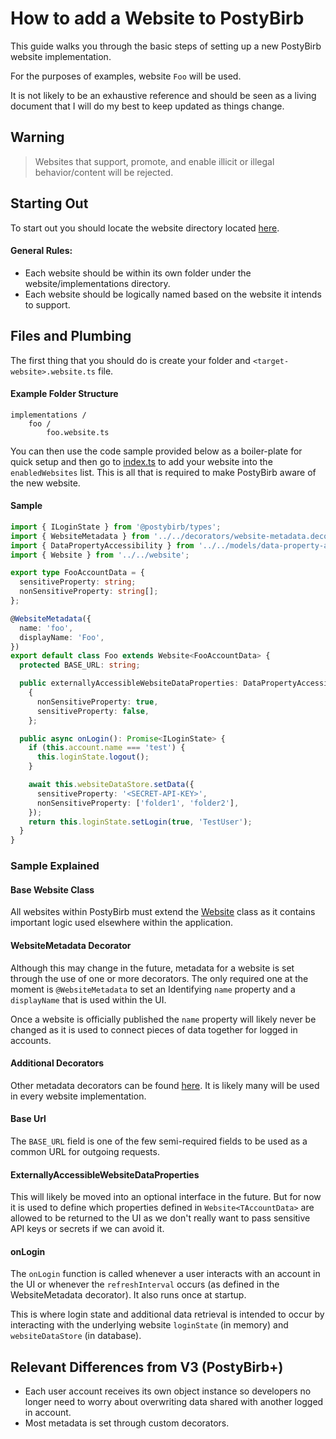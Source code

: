 # How to add a Website to PostyBirb

This guide walks you through the basic steps of setting up a new PostyBirb website implementation.

For the purposes of examples, website `Foo` will be used.

It is not likely to be an exhaustive reference and should be seen as a living document that I will
do my best to keep updated as things change.

## Warning

> Websites that support, promote, and enable illicit or illegal behavior/content will be rejected.

## Starting Out

To start out you should locate the website directory located [here](../apps/client-server/src/app/websites/implementations/).

#### General Rules:
- Each website should be within its own folder under the website/implementations directory.
- Each website should be logically named based on the website it intends to support.

## Files and Plumbing

The first thing that you should do is create your folder and `<target-website>.website.ts` file.

#### Example Folder Structure

```
implementations /
    foo /
        foo.website.ts
```

You can then use the code sample provided below as a boiler-plate for quick setup
and then go to [index.ts](../apps/client-server/src/app/websites/implementations/index.ts)
to add your website into the `enabledWebsites` list. This is all that is required to
make PostyBirb aware of the new website.

#### Sample

```ts
import { ILoginState } from '@postybirb/types';
import { WebsiteMetadata } from '../../decorators/website-metadata.decorator';
import { DataPropertyAccessibility } from '../../models/data-property-accessibility';
import { Website } from '../../website';

export type FooAccountData = {
  sensitiveProperty: string;
  nonSensitiveProperty: string[];
};

@WebsiteMetadata({
  name: 'foo',
  displayName: 'Foo',
})
export default class Foo extends Website<FooAccountData> {
  protected BASE_URL: string;

  public externallyAccessibleWebsiteDataProperties: DataPropertyAccessibility<FooAccountData> =
    {
      nonSensitiveProperty: true,
      sensitiveProperty: false,
    };

  public async onLogin(): Promise<ILoginState> {
    if (this.account.name === 'test') {
      this.loginState.logout();
    }

    await this.websiteDataStore.setData({
      sensitiveProperty: '<SECRET-API-KEY>',
      nonSensitiveProperty: ['folder1', 'folder2'],
    });
    return this.loginState.setLogin(true, 'TestUser');
  }
}

```

### Sample Explained

#### Base Website Class

All websites within PostyBirb must extend the [Website](../apps/client-server/src/app/websites/website.ts)
class as it contains important logic used elsewhere within the application.

#### WebsiteMetadata Decorator

Although this may change in the future, metadata for a website is set through the
use of one or more decorators. The only required one at the moment is `@WebsiteMetadata`
to set an Identifying `name` property and a `displayName` that is used within the UI.

Once a website is officially published the `name` property will likely never be changed
as it is used to connect pieces of data together for logged in accounts.

#### Additional Decorators

Other metadata decorators can be found [here](../apps/client-server/src/app/websites/decorators/).
It is likely many will be used in every website implementation.

#### Base Url

The `BASE_URL` field is one of the few semi-required fields to be used as a common
URL for outgoing requests.

#### ExternallyAccessibleWebsiteDataProperties

This will likely be moved into an optional interface in the future. But for now
it is used to define which properties defined in `Website<TAccountData>` are
allowed to be returned to the UI as we don't really want to pass sensitive API
keys or secrets if we can avoid it.

#### onLogin

The `onLogin` function is called whenever a user interacts with an account in
the UI or whenever the `refreshInterval` occurs (as defined in the WebsiteMetadata
decorator). It also runs once at startup.

This is where login state and additional data retrieval is intended to occur
by interacting with the underlying website `loginState` (in memory)
and `websiteDataStore` (in database).

## Relevant Differences from V3 (PostyBirb+)

- Each user account receives its own object instance so developers no longer
 need to worry about overwriting data shared with another logged in account.
- Most metadata is set through custom decorators.
